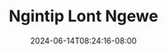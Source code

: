 --- 
title: "Ngintip Lont Ngewe"
description: "video   Ngintip Lont Ngewe premium durasi panjang terbaru"
date: 2024-06-14T08:24:16-08:00
file_code: "c2z94zwd4ewj"
draft: false
cover: "duq41b9moxb3z4cq.jpg"
tags: ["Ngintip", "Lont", "Ngewe", "bokep-indo", "bokep-viral", "bokep-ig"]
length: 542
fld_id: "1235893"
foldername: "Asupan Ngintip"
categories: ["Asupan Ngintip"]
views: 60
---